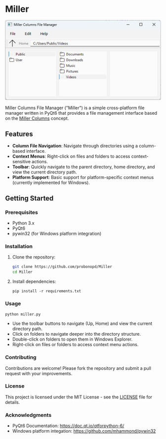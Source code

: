 # Miller

![](screenshot.png)

Miller Columns File Manager ("Miller") is a simple cross-platform file manager written in PyQt6 that provides a file management interface based on the [Miller Columns](https://en.wikipedia.org/wiki/Miller_columns) concept.

## Features

- **Column File Navigation**: Navigate through directories using a column-based interface.
- **Context Menus**: Right-click on files and folders to access context-sensitive actions.
- **Toolbar**: Quickly navigate to the parent directory, home directory, and view the current directory path.
- **Platform Support**: Basic support for platform-specific context menus (currently implemented for Windows).

## Getting Started

### Prerequisites

- Python 3.x
- PyQt6
- pywin32 (for Windows platform integration)

### Installation

1. Clone the repository:

   ```sh
   git clone https://github.com/probonopd/Miller
   cd Miller
   ``` 

2. Install dependencies:

   ```
   pip install -r requirements.txt
   ```

### Usage

```
python miller.py
```

* Use the toolbar buttons to navigate (Up, Home) and view the current directory path.
* Click on folders to navigate deeper into the directory structure.
* Double-click on folders to open them in Windows Explorer.
* Right-click on files or folders to access context menu actions.

### Contributing

Contributions are welcome! Please fork the repository and submit a pull request with your improvements.

### License

This project is licensed under the MIT License - see the [LICENSE](LICENSE) file for details.

### Acknowledgments

- PyQt6 Documentation: https://doc.qt.io/qtforpython-6/
- Windows platform integation: https://github.com/mhammond/pywin32
